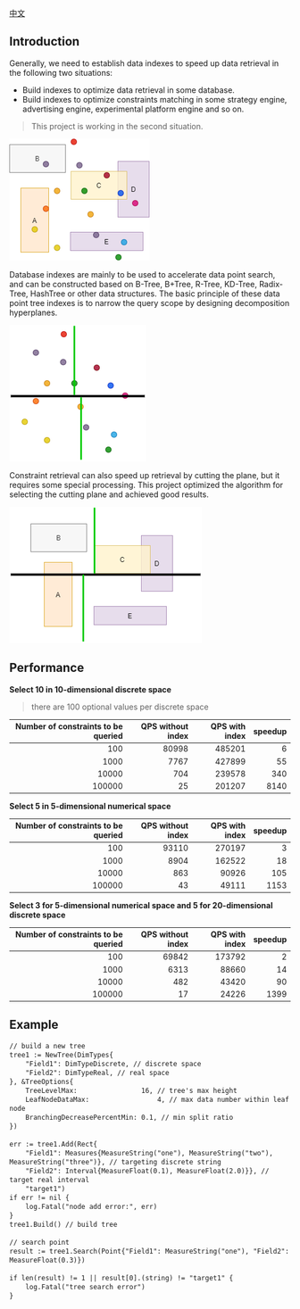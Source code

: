 [中文](./README-ZH.md)

## Introduction

Generally, we need to establish data indexes to speed up data retrieval in the following two situations:
* Build indexes to optimize data retrieval in some database.
* Build indexes to optimize constraints matching in some strategy engine, advertising engine, experimental platform engine and so on.

>This project is working in the second situation.

![avatar](https://github.com/boostlearn/go-kd-segment-tree/raw/master/doc/index_common.png)

Database indexes are mainly to be used to accelerate data point search, and can be constructed based on B-Tree, B+Tree, R-Tree, KD-Tree, Radix-Tree, HashTree or other data structures.
The basic principle of these data point tree indexes is to narrow the query scope by designing decomposition hyperplanes.

![avatar](https://github.com/boostlearn/go-kd-segment-tree/raw/master/doc/point_index.png)

Constraint retrieval can also speed up retrieval by cutting the plane, but it requires some special processing. This project optimized the algorithm for selecting the cutting plane and achieved good results.

![avatar](https://github.com/boostlearn/go-kd-segment-tree/raw/master/doc/segment_index.png)

## Performance

**Select 10 in 10-dimensional discrete space**
>there are 100 optional values per discrete space

|Number of constraints to be queried|QPS without index|QPS with index|speedup|
|----:|----:|---:|----:|
|100|80998|485201|6|
|1000|7767|427899|55|
|10000|704|239578|340|
|100000|25|201207|8140|

**Select 5 in 5-dimensional numerical space**

|Number of constraints to be queried|QPS without index|QPS with index|speedup|
|----:|----:|---:|----:|
|100|93110|270197|3|
|1000|8904|162522|18|
|10000|863|90926|105|
|100000|43|49111|1153|

**Select 3 for 5-dimensional numerical space and 5 for 20-dimensional discrete space**

|Number of constraints to be queried |QPS without index|QPS with index|speedup|
|----:|----:|---:|----:|
|100|69842|173792|2|
|1000|6313|88660|14|
|10000|482|43420|90|
|100000|17|24226|1399|

## Example

    // build a new tree
	tree1 := NewTree(DimTypes{
		"Field1": DimTypeDiscrete, // discrete space
		"Field2": DimTypeReal, // real space
	}, &TreeOptions{
		TreeLevelMax:                16, // tree's max height
		LeafNodeDataMax:                 4, // max data number within leaf node
		BranchingDecreasePercentMin: 0.1, // min split ratio
	})

	err := tree1.Add(Rect{
		"Field1": Measures{MeasureString("one"), MeasureString("two"), MeasureString("three")}, // targeting discrete string 
		"Field2": Interval{MeasureFloat(0.1), MeasureFloat(2.0)}}, // target real interval
		"target1")
	if err != nil {
		log.Fatal("node add error:", err)
	}
	tree1.Build() // build tree

    // search point
	result := tree1.Search(Point{"Field1": MeasureString("one"), "Field2": MeasureFloat(0.3)})

	if len(result) != 1 || result[0].(string) != "target1" {
		log.Fatal("tree search error")
	}